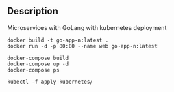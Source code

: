 ## Description
Microservices with GoLang with kubernetes deployment


```
docker build -t go-app-n:latest .
docker run -d -p 80:80 --name web go-app-n:latest

docker-compose build
docker-compose up -d
docker-compose ps

kubectl -f apply kubernetes/
```
